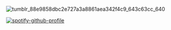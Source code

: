 ![tumblr_88e9858dbc2e727a3a8861aea342f4c9_643c63cc_640](https://github.com/user-attachments/assets/dc8ee087-ed58-4613-a2d4-e0328eaccd4f)

[![spotify-github-profile](https://spotify-github-profile.kittinanx.com/api/view?uid=12ckph3ot59wwg34vopzfclra&cover_image=true&theme=default&show_offline=false&background_color=121212&interchange=false&bar_color=4ddbff)](https://github.com/kittinan/spotify-github-profile)
